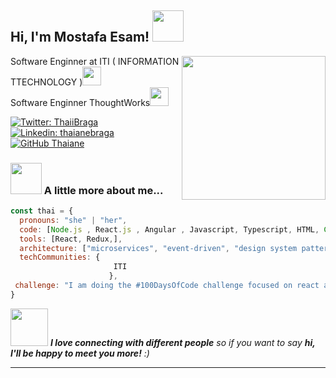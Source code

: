 <h2> Hi, I'm Mostafa Esam! <img src="https://media.giphy.com/media/mGcNjsfWAjY5AEZNw6/giphy.gif" width="50"></h2>
<img align='right' src="https://www.google.com/url?sa=i&url=https%3A%2F%2Fwww.dailynewsegypt.com%2F2022%2F02%2F19%2Fiti-opens-registration-for-training-courses-for-university-graduates%2F&psig=AOvVaw24Pqbr5oIjO0cXRVgPJcx4&ust=1716643162755000&source=images&cd=vfe&opi=89978449&ved=0CBIQjRxqFwoTCICJ56CwpoYDFQAAAAAdAAAAABAa" width="230">
<p>Software Enginner at <a style="text-decoration:none">ITI ( INFORMATION TTECHNOLOGY )</a><img src="https://media.giphy.com/media/fYSnHlufseco8Fh93Z/giphy.gif" width="30"></br>Software Enginner <a  style="text-decoration:none" href="">ThoughtWorks</a><img src="https://media.giphy.com/media/WUlplcMpOCEmTGBtBW/giphy.gif" width="30"> 
</p>

[![Twitter: ThaiiBraga](https://img.shields.io/twitter/follow/ThaiiBraga?style=social)](https://twitter.com/ThaiiBraga)
[![Linkedin: thaianebraga](https://img.shields.io/badge/-thaianebraga-blue?style=flat-square&logo=Linkedin&logoColor=white&link=https://www.linkedin.com/in/thaianebraga/)](https://www.linkedin.com/in/thaianebraga/)
[![GitHub Thaiane](https://img.shields.io/github/followers/thaiane?label=follow&style=social)](https://github.com/Thaiane)


### <img src="https://media.giphy.com/media/VgCDAzcKvsR6OM0uWg/giphy.gif" width="50"> A little more about me...  

```javascript
const thai = {
  pronouns: "she" | "her",
  code: [Node.js , React.js , Angular , Javascript, Typescript, HTML, CSS, c , c++ , PHP,VUE],
  tools: [React, Redux,],
  architecture: ["microservices", "event-driven", "design system pattern"],
  techCommunities: {
                       ITI
                      },
 challenge: "I am doing the #100DaysOfCode challenge focused on react and typescript"
}
```

<img src="https://media.giphy.com/media/LnQjpWaON8nhr21vNW/giphy.gif" width="60"> <em><b>I love connecting with different people</b> so if you want to say <b>hi, I'll be happy to meet you more!</b> :)</em>

---
